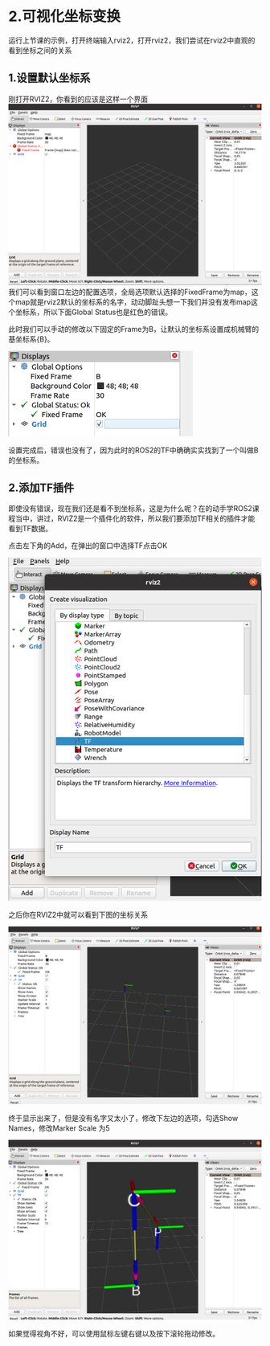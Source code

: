 # 2.可视化坐标变换

运行上节课的示例，打开终端输入rviz2，打开rviz2，我们尝试在rviz2中直观的看到坐标之间的关系

## 1.设置默认坐标系

刚打开RVIZ2，你看到的应该是这样一个界面
![RVIZ2初始化界面](2.学会使用RVIZ2-TF组件/imgs/6e43fd3ebffb4436b8486d26c6b72c3b.png)
我们可以看到窗口左边的配置选项，全局选项默认选择的FixedFrame为map，这个map就是rviz2默认的坐标系的名字，动动脚趾头想一下我们并没有发布map这个坐标系，所以下面Global Status也是红色的错误。

此时我们可以手动的修改以下固定的Frame为B，让默认的坐标系设置成机械臂的基坐标系{B}。

![设置默认坐标系](2.学会使用RVIZ2-TF组件/imgs/f8d9586dac624df482450bb7ea57fa6f.png)

设置完成后，错误也没有了，因为此时的ROS2的TF中确确实实找到了一个叫做B的坐标系。



## 2.添加TF插件

即使没有错误，现在我们还是看不到坐标系，这是为什么呢？在的动手学ROS2课程当中，讲过，RVIZ2是一个插件化的软件，所以我们要添加TF相关的插件才能看到TF数据。 

点击左下角的Add，在弹出的窗口中选择TF点击OK

![RVIZ2插件选择](2.学会使用RVIZ2-TF组件/imgs/e58d92dfda4b4819b987b7ca76785a6a.png)

之后你在RVIZ2中就可以看到下图的坐标关系

![坐标关系显示](2.学会使用RVIZ2-TF组件/imgs/824ad47cce374f198280e8a47e444999.png)

终于显示出来了，但是没有名字又太小了，修改下左边的选项，勾选Show Names，修改Marker Scale 为5

![修改选项](2.学会使用RVIZ2-TF组件/imgs/377a74a2e5d54c0589b79b0deb5d2426.png)



如果觉得视角不好，可以使用鼠标左键右键以及按下滚轮拖动修改。



